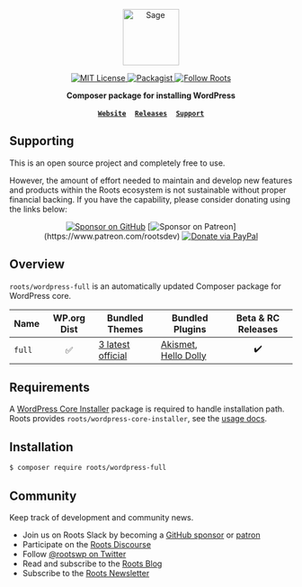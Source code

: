 <p align="center">
  <a href="https://roots.io/">
    <img alt="Sage" src="https://cdn.roots.io/app/uploads/logo-roots.svg" height="100">
  </a>
</p>

<p align="center">
  <a href="LICENSE.md">
    <img alt="MIT License" src="https://img.shields.io/github/license/roots/wordpress-full?color=%23525ddc&style=flat-square" />
  </a>

  <a href="https://packagist.org/packages/roots/wordpress-full">
    <img alt="Packagist" src="https://img.shields.io/packagist/v/roots/wordpress-full.svg?style=flat-square" />
  </a>

  <a href="https://twitter.com/rootswp">
    <img alt="Follow Roots" src="https://img.shields.io/twitter/follow/rootswp.svg?style=flat-square&color=1da1f2" />
  </a>
</p>

<p align="center">
  <strong>Composer package for installing WordPress</strong>
</p>

<p align="center">
  <a href="https://roots.io/"><strong><code>Website</code></strong></a> &nbsp;&nbsp; <a href="https://github.com/roots/wordpress-full/tags"><strong><code>Releases</code></strong></a> &nbsp;&nbsp; <a href="https://discourse.roots.io/"><strong><code>Support</code></strong></a>
</p>

## Supporting

This is an open source project and completely free to use.

However, the amount of effort needed to maintain and develop new features and products within the Roots ecosystem is not sustainable without proper financial backing. If you have the capability, please consider donating using the links below:

<div align="center">

[![Sponsor on GitHub](https://img.shields.io/static/v1?label=sponsor&message=%E2%9D%A4&logo=GitHub)](https://github.com/sponsors/roots)
[![Sponsor on Patreon](https://img.shields.io/badge/sponsor-patreon-orange.svg?style=flat-square&logo=patreon")](https://www.patreon.com/rootsdev)
[![Donate via PayPal](https://img.shields.io/badge/donate-paypal-blue.svg?style=flat-square&logo=paypal)](https://www.paypal.me/rootsdev)

</div>

## Overview

`roots/wordpress-full` is an automatically updated Composer package for WordPress core.

Name|WP.org Dist|Bundled Themes|Bundled Plugins|Beta & RC Releases
--|:--:|--|--|:--:
`full`|✅|[3 latest official](https://wordpress.org/themes/author/wordpressdotorg/)|[Akismet](https://wordpress.org/plugins/akismet/), [Hello Dolly](https://wordpress.org/plugins/hello-dolly/)|✔️

## Requirements

A [WordPress Core Installer](https://packagist.org/?query=wordpress%20core%20installer&type=composer-plugin) package is required to handle installation path.  
Roots provides `roots/wordpress-core-installer`, see the [usage docs](https://github.com/roots/wordpress-core-installer#readme).

## Installation

```sh
$ composer require roots/wordpress-full
```

## Community

Keep track of development and community news.

- Join us on Roots Slack by becoming a [GitHub sponsor](https://github.com/sponsors/roots) or [patron](https://www.patreon.com/rootsdev)
- Participate on the [Roots Discourse](https://discourse.roots.io/)
- Follow [@rootswp on Twitter](https://twitter.com/rootswp)
- Read and subscribe to the [Roots Blog](https://roots.io/blog/)
- Subscribe to the [Roots Newsletter](https://roots.io/subscribe/)
